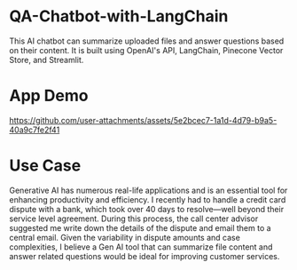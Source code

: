 # QA-Chatbot-with-LangChain
This AI chatbot can summarize uploaded files and answer questions based on their content. It is built using OpenAI's API, LangChain, Pinecone Vector Store, and Streamlit.

# App Demo
https://github.com/user-attachments/assets/5e2bcec7-1a1d-4d79-b9a5-40a9c7fe2f41

# Use Case

Generative AI has numerous real-life applications and is an essential tool for enhancing productivity and efficiency. I recently had to handle a credit card dispute with a bank, which took over 40 days to resolve—well beyond their service level agreement. During this process, the call center advisor suggested me  write down the details of the dispute and email them to a central email. Given the variability in dispute amounts and case complexities, I believe a Gen AI tool that can summarize file content and answer related questions would be ideal for improving customer services.






